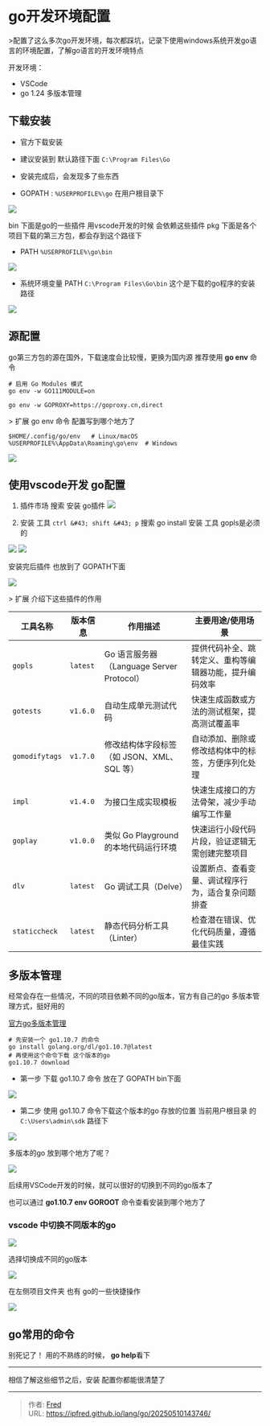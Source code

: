 # go开发环境配置


&gt;配置了这么多次go开发环境，每次都踩坑，记录下使用windows系统开发go语言的环境配置，了解go语言的开发环境特点

开发环境：

- VSCode
- go 1.24 多版本管理

## 下载安装

- 官方下载安装
- 建议安装到 默认路径下面 `C:\Program Files\Go`
- 安装完成后，会发现多了些东西

- GOPATH : `%USERPROFILE%\go` 在用户根目录下

![](https://raw.githubusercontent.com/ipfred/my_pics/main/picgo/2404/20250510142946.png)

bin 下面是go的一些插件 用vscode开发的时候 会依赖这些插件
pkg 下面是各个项目下载的第三方包，都会存到这个路径下
- PATH `%USERPROFILE%\go\bin`

![](https://raw.githubusercontent.com/ipfred/my_pics/main/picgo/2404/20250510143203.png)

- 系统环境变量 PATH `C:\Program Files\Go\bin`
这个是下载的go程序的安装路径

![](https://raw.githubusercontent.com/ipfred/my_pics/main/picgo/2404/20250510142741.png)


## 源配置

go第三方包的源在国外，下载速度会比较慢，更换为国内源
推荐使用 **go env** 命令
```shell
# 启用 Go Modules 模式
go env -w GO111MODULE=on

go env -w GOPROXY=https://goproxy.cn,direct
```

&gt; 扩展 go env 命令 配置写到哪个地方了

```shell
$HOME/.config/go/env   # Linux/macOS
%USERPROFILE%\AppData\Roaming\go\env  # Windows
```
![](https://raw.githubusercontent.com/ipfred/my_pics/main/picgo/2404/20250510150238.png)

## 使用vscode开发 go配置

1. 插件市场 搜索 安装 go插件
![](https://raw.githubusercontent.com/ipfred/my_pics/main/picgo/2404/20250510144849.png)

2. 安装 工具 `ctrl &#43; shift &#43; p` 搜索 go install 安装 工具 gopls是必须的

![](https://raw.githubusercontent.com/ipfred/my_pics/main/picgo/2404/20250510145237.png)
![](https://raw.githubusercontent.com/ipfred/my_pics/main/picgo/2404/20250510145322.png)

安装完后插件 也放到了 GOPATH下面

![](https://raw.githubusercontent.com/ipfred/my_pics/main/picgo/2404/20250510145441.png)

&gt; 扩展 介绍下这些插件的作用

| 工具名称         | 版本信息       | 作用描述                                       | 主要用途/使用场景 |
|------------------|----------------|------------------------------------------------|-------------------|
| `gopls`          | `latest`       | Go 语言服务器（Language Server Protocol）     | 提供代码补全、跳转定义、重构等编辑器功能，提升编码效率 |
| `gotests`        | `v1.6.0`       | 自动生成单元测试代码                           | 快速生成函数或方法的测试框架，提高测试覆盖率 |
| `gomodifytags`   | `v1.7.0`       | 修改结构体字段标签（如 JSON、XML、SQL 等）     | 自动添加、删除或修改结构体中的标签，方便序列化处理 |
| `impl`           | `v1.4.0`       | 为接口生成实现模板                             | 快速生成接口的方法骨架，减少手动编写工作量 |
| `goplay`         | `v1.0.0`       | 类似 Go Playground 的本地代码运行环境          | 快速运行小段代码片段，验证逻辑无需创建完整项目 |
| `dlv`            | `latest`       | Go 调试工具（Delve）                          | 设置断点、查看变量、调试程序行为，适合复杂问题排查 |
| `staticcheck`    | `latest`       | 静态代码分析工具（Linter）                    | 检查潜在错误、优化代码质量，遵循最佳实践 |
## 多版本管理
经常会存在一些情况，不同的项目依赖不同的go版本，官方有自己的go 多版本管理方式，挺好用的

[官方go多版本管理](https://go.dev/doc/manage-install) 

```shell
# 先安装一个 go1.10.7 的命令
go install golang.org/dl/go1.10.7@latest
# 再使用这个命令下载 这个版本的go
go1.10.7 download
```
- 第一步 下载 go1.10.7 命令 放在了 GOPATH bin下面

![](https://raw.githubusercontent.com/ipfred/my_pics/main/picgo/2404/20250510144321.png)

- 第二步 使用 go1.10.7 命令下载这个版本的go 存放的位置  当前用户根目录 的 `C:\Users\admin\sdk` 路径下

![](https://raw.githubusercontent.com/ipfred/my_pics/main/picgo/2404/20250510144421.png)

多版本的go 放到哪个地方了呢？

![](https://raw.githubusercontent.com/ipfred/my_pics/main/picgo/2404/20250510144539.png)

后续用VSCode开发的时候，就可以很好的切换到不同的go版本了

也可以通过 **go1.10.7 env GOROOT** 命令查看安装到哪个地方了

### vscode 中切换不同版本的go

![](https://raw.githubusercontent.com/ipfred/my_pics/main/picgo/2404/20250510153554.png)

选择切换成不同的go版本

![](https://raw.githubusercontent.com/ipfred/my_pics/main/picgo/2404/20250510153646.png)

在左侧项目文件夹 也有 go的一些快捷操作

![](https://raw.githubusercontent.com/ipfred/my_pics/main/picgo/2404/20250510153742.png)

## go常用的命令

别死记了！ 用的不熟练的时候， **go help**看下

---
相信了解这些细节之后，安装 配置你都能很清楚了

---

> 作者: [Fred](https://github.com/ipfred)  
> URL: https://ipfred.github.io/lang/go/20250510143746/  

